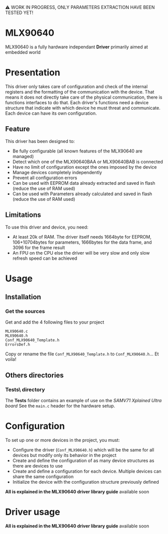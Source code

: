:warning: WORK IN PROGRESS, ONLY PARAMETERS EXTRACTION HAVE BEEN TESTED YET!

# MLX90640
MLX90640 is a fully hardware independant **Driver** primarily aimed at embedded world

# Presentation
This driver only takes care of configuration and check of the internal registers and the formatting of the communication with the device. That means it does not directly take care of the physical communication, there is functions interfaces to do that.
Each driver's functions need a device structure that indicate with which device he must threat and communicate. Each device can have its own configuration.

## Feature

This driver has been designed to:
* Be fully configurable (all known features of the MLX90640 are managed)
* Detect which one of the MLX90640BAA or MLX90640BAB is connected
* Have no limit of configuration except the ones imposed by the device
* Manage devices completely independently
* Prevent all configuration errors
* Can be used with EEPROM data already extracted and saved in flash (reduce the use of RAM used)
* Can be used with Parameters already calculated and saved in flash (reduce the use of RAM used)

## Limitations

To use this driver and device, you need:
* At least 20k of RAM. The driver itself needs 1664byte for EEPROM, 106+10704bytes for parameters, 1666bytes for the data frame, and 3096 for the frame result
* An FPU on the CPU else the driver will be very slow and only slow refresh speed can be achieved

# Usage

## Installation

### Get the sources
Get and add the 4 following files to your project
```
MLX90640.c
MLX90640.h
Conf_MLX90640_Template.h
ErrorsDef.h
```
Copy or rename the file `Conf_MLX90640_Template.h` to `Conf_MLX90640.h`... Et voila!

## Others directories

### Tests\ directory
The **Tests** folder contains an example of use on the _SAMV71 Xplained Ultra board_
See the `main.c` header for the hardware setup.

# Configuration
To set up one or more devices in the project, you must:
* Configure the driver (`Conf_MLX90640.h`) which will be the same for all devices but modify only its behavior in the project
* Create and define the configuration of as many device structures as there are devices to use
* Create and define a configuration for each device. Multiple devices can share the same configuration
* Initialize the device with the configuration structure previously defined

**All is explained in the MLX90640 driver library guide** available soon

# Driver usage

**All is explained in the MLX90640 driver library guide** available soon